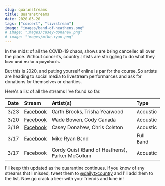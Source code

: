 ```yaml
---
slug: quaranstreams
title: Quaranstreams
date: 2020-03-20
tags: ["concert", "livestream"]
image: "images/band-of-heathens.png"
# image: "images/casey-donahew.png"
# image: "images/mike-ryan.png"
---
```


In the midst of all the COVID-19 chaos, shows are being cancelled all over the place. Without concerts, country artists are struggling to do what they love and make a paycheck.

But this is 2020, and putting yourself online is par for the course. So artists are heading to social media to livestream performances and ask for donations for themselves or charities.

Here's a list of all the streams I've found so far.

| Date | Stream                       | Artist(s)                                       | Type      |
| :--- | :--------------------------- | :---------------------------------------------- | :-------- |
| 3/23 | [Facebook][garth-brooks]     | Garth Brooks, Trisha Yearwood                   | Acoustic  |
| 3/20 | [Facebook][wade-bowen]       | Wade Bowen, Cody Canada                         | Acoustic  |
| 3/19 | [Facebook][casey-donahew]    | Casey Donahew, Chris Colston                    | Acoustic  |
| 3/17 | [Facebook][mike-ryan]        | Mike Ryan Band                                  | Full Band |
| 3/17 | [Facebook][band-of-heathens] | Gordy Quist (Band of Heathens), Parker McCollum | Acoustic  |

I'll keep this updated as the quarantine continues. If you know of any streams that I missed, tweet them to [@dailytxcountry][twitter] and I'll add them to the list. Now go crack a beer with your friends and tune in!

[garth-brooks]: https://www.facebook.com/GarthBrooks
[wade-bowen]: https://www.facebook.com/thewadebowen/videos/255579418936960
[casey-donahew]: https://www.facebook.com/CaseyDonahewBand/videos/518465142420527
[mike-ryan]: https://www.facebook.com/mikeryanband/videos/1583061208530257
[band-of-heathens]: https://www.facebook.com/thebandofheathens/videos/2759658424156981
[twitter]: https://twitter.com/dailytxcountry

